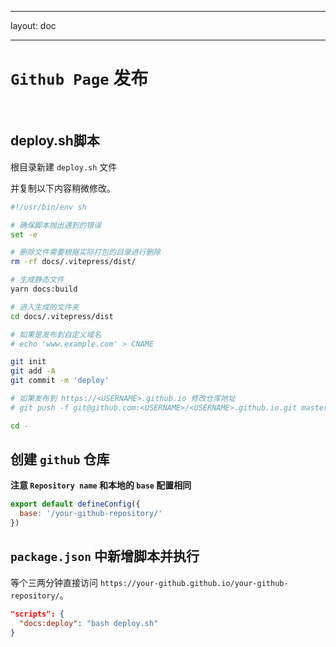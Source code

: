 
---
layout: doc

---

# `Github Page` 发布


<br>

<el-alert title="作者：65岁退休Coder
链接：https://juejin.cn/post/7164276166084263972
来源：稀土掘金
著作权归作者所有。商业转载请联系作者获得授权，非商业转载请注明出处。" type="info" />

## deploy.sh脚本

根目录新建 `deploy.sh` 文件

并复制以下内容稍微修改。

```bash
#!/usr/bin/env sh

# 确保脚本抛出遇到的错误
set -e

# 删除文件需要根据实际打包的目录进行删除
rm -rf docs/.vitepress/dist/

# 生成静态文件
yarn docs:build

# 进入生成的文件夹
cd docs/.vitepress/dist

# 如果是发布到自定义域名
# echo 'www.example.com' > CNAME

git init
git add -A
git commit -m 'deploy'

# 如果发布到 https://<USERNAME>.github.io 修改仓库地址
# git push -f git@github.com:<USERNAME>/<USERNAME>.github.io.git master:gh-pages

cd -

```



## 创建 `github` 仓库

**注意 `Repository name` 和本地的 `base` 配置相同**

```js
export default defineConfig({
  base: '/your-github-repository/'
})

```



## `package.json` 中新增脚本并执行

等个三两分钟直接访问 `https://your-github.github.io/your-github-repository/`。

```json
"scripts": {
  "docs:deploy": "bash deploy.sh"
}

```

